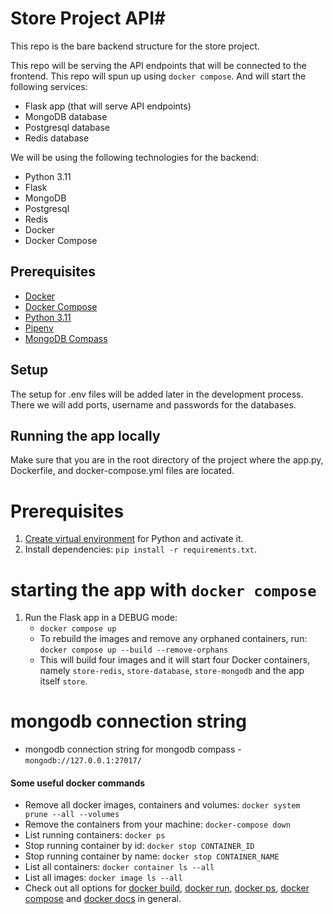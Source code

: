 # Store Project API#

This repo is the bare backend structure for the store project.

This repo will be serving the API endpoints that will be connected to the frontend.
This repo will spun up using `docker compose`. And will start the following services:
- Flask app (that will serve API endpoints)
- MongoDB database
- Postgresql database
- Redis database

We will be using the following technologies for the backend:
- Python 3.11
- Flask
- MongoDB
- Postgresql
- Redis
- Docker
- Docker Compose

## Prerequisites ##
- [Docker](https://docs.docker.com/get-docker/)
- [Docker Compose](https://docs.docker.com/compose/install/)
- [Python 3.11](https://www.python.org/downloads/)
- [Pipenv](https://pypi.org/project/pipenv/)
- [MongoDB Compass](https://www.mongodb.com/try/download/compass)


## Setup ##
The setup for .env files will be added later in the development process.
There we will add ports, username and passwords for the databases.

## Running the app locally ##
Make sure that you are in the root directory of the project where the app.py, Dockerfile, and docker-compose.yml files are located.

# Prerequisites #
1. [Create virtual environment](https://docs.python.org/3/library/venv.html) for Python and activate it.
2. Install dependencies: `pip install -r requirements.txt`.

# starting the app with `docker compose` 
1. Run the Flask app in a DEBUG mode:
    * `docker compose up`  
    * To rebuild the images and remove any orphaned containers, run: `docker compose up --build --remove-orphans`  
    * This will build four images and it will start four Docker containers, namely `store-redis`, `store-database`, `store-mongodb` and the app itself `store`.

# mongodb connection string 
- mongodb connection string for mongodb compass - `mongodb://127.0.0.1:27017/`

#### Some useful docker commands ####

* Remove all docker images, containers and volumes: `docker system prune --all --volumes`  
* Remove the containers from your machine: `docker-compose down`  
* List running containers: `docker ps`  
* Stop running container by id: `docker stop CONTAINER_ID`  
* Stop running container by name: `docker stop CONTAINER_NAME`  
* List all containers: `docker container ls --all`  
* List all images: `docker image ls --all`  
* Check out all options for [docker build](https://docs.docker.com/engine/reference/commandline/build/), [docker run](https://docs.docker.com/engine/reference/commandline/run/), [docker ps](https://docs.docker.com/engine/reference/commandline/ps/), [docker compose](https://docs.docker.com/compose/) and [docker docs](https://docs.docker.com/) in general.
